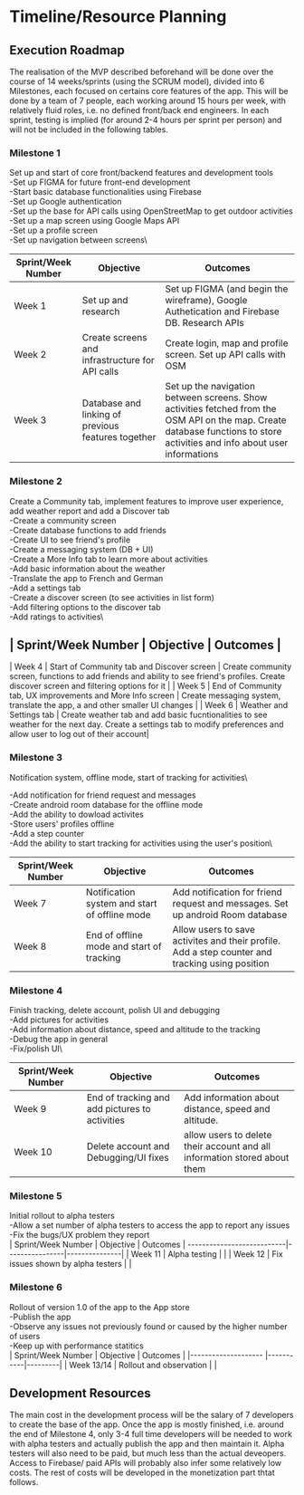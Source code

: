 # Timeline/Resource Planning

## Execution Roadmap 

The realisation of the MVP described beforehand will be done over the course of 14 weeks/sprints (using the SCRUM model), divided into 6 Milestones, each focused on certains core features of the app. This will be done by a team of 7 people, each working around 15 hours per week, with relatively fluid roles, i.e. no defined front/back end engineers. In each sprint, testing is implied (for around 2-4 hours per sprint per person) and will not be included in the following tables.


### Milestone 1

Set up and start of core front/backend features and development tools\
-Set up FIGMA for future front-end development\
-Start basic database functionalities using Firebase\
-Set up Google authentication\
-Set up the base for API calls using OpenStreetMap to get outdoor activities\
-Set up a map screen using Google Maps API\
-Set up a profile screen\
-Set up navigation between screens\



| Sprint/Week Number | Objective | Outcomes |
---------------------|------------|-------------------------|
| Week 1                 |  Set up and research    | Set up FIGMA (and begin the wireframe), Google Authetication and Firebase DB. Research APIs            |
| Week 2                 |  Create screens and infrastructure for API calls  |  Create login, map and profile screen. Set up API calls with OSM  |
| Week 3                 |  Database and linking of previous features together  |  Set up the navigation between screens. Show activities fetched from the OSM API on the map. Create database functions to store activities and info about user informations |


### Milestone 2

Create a Community tab, implement features to improve user experience, add weather report and add a Discover tab\
-Create a community screen\
-Create database functions to add friends\
-Create UI to see friend's profile\
-Create a messaging system (DB + UI)\
-Create a More Info tab to learn more about activities\
-Add basic information about the weather\
-Translate the app to French and German\
-Add a settings tab\
-Create a discover screen (to see activities in list form)\
-Add filtering options to the discover tab\
-Add ratings to activities\


| Sprint/Week Number | Objective | Outcomes |
----------------------------------------------------------
| Week 4                 | Start of Community tab and Discover screen  | Create community screen, functions to add friends and ability to see friend's profiles. Create discover screen and filtering options for it |
| Week 5                 | End of Community tab, UX improvements and More Info screen |  Create messaging system, translate the app, a and other smaller UI changes |
| Week 6                 | Weather and Settings tab  |  Create weather tab and add basic fucntionalities to see weather for the next day. Create a settings tab to modify preferences and allow user to log out of their account|

### Milestone 3

 Notification system, offline mode, start of tracking for activities\

-Add notification for friend request and messages\
-Create android room database for the offline mode\
-Add the ability to dowload activites\
-Store users' profiles offline\
-Add a step counter\
-Add the ability to start tracking for activities using the user's position\

| Sprint/Week Number | Objective| Outcomes |
---------------------|-----------|--------------------------|
| Week 7                 | Notification system and start of offline mode |  Add notification for friend request and messages. Set up android Room database     |
| Week 8                 |  End of offline mode and start of tracking | Allow users to save activites and their profile. Add a step counter and tracking using position |


### Milestone 4

Finish tracking, delete account, polish UI and debugging\
-Add pictures for activities\
-Add information about distance, speed and altitude to the tracking\
-Debug the app in general\
-Fix/polish UI\

| Sprint/Week Number| Objective | Outcomes |
--------------------|------------|--------------------------|
| Week 9                  |  End of tracking and add pictures to activities  |  Add information about distance, speed and altitude. |
| Week 10                 |  Delete account and Debugging/UI fixes  |   allow users to delete their account and all information stored about them  |

### Milestone 5

Initial rollout to alpha testers\
-Allow a set number of alpha testers to access the app to report any issues\
-Fix the bugs/UX problem they report\
| Sprint/Week Number | Objective | Outcomes |
---------------------------|----------------|---------------|
| Week 11                  | Alpha testing  |   |
| Week 12                 |  Fix issues shown by alpha testers  |     |

### Milestone 6

Rollout of version 1.0 of the app to the App store\
-Publish the app\
-Observe any issues not previously found or caused by the higher number of users\
-Keep up with performance statitics\
| Sprint/Week Number | Objective | Outcomes |
|-------------------- |-----------|---------|
| Week 13/14                 | Rollout and observation  |   |



## Development Resources

The main cost in the development process will be the salary of 7 developers to create the base of the app. Once the app is mostly finished, i.e. around the end of Milestone 4, only 3-4 full time developers will be needed to work with alpha testers and actually publish the app and then maintain it. Alpha testers will also need to be paid, but much less than the actual deveopers. Access to Firebase/ paid APIs will probably also infer some relatively low costs. The rest of costs will be developed in the monetization part thtat follows.

